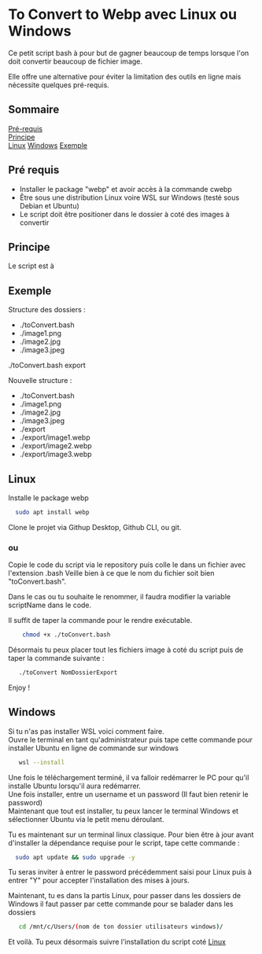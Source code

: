 # To Convert to Webp avec Linux ou Windows

Ce petit script bash à pour but de gagner beaucoup de temps lorsque l'on doit convertir
beaucoup de fichier image.

Elle offre une alternative pour éviter la limitation des outils en ligne mais nécessite
quelques pré-requis.

## Sommaire

[Pré-requis](#Pré-requis)  
[Principe](#Principe)  
[Linux](#Linux)
[Windows](#Windows)
[Exemple](#Exemple)

## Pré requis

-   Installer le package "webp" et avoir accès à la commande cwebp
-   Être sous une distribution Linux voire WSL sur Windows (testé sous Debian et Ubuntu)
-   Le script doit être positioner dans le dossier à coté des images à convertir

## Principe

Le script est à

## Exemple

Structure des dossiers :

-   ./toConvert.bash
-   ./image1.png
-   ./image2.jpg
-   ./image3.jpeg

./toConvert.bash export

Nouvelle structure :

-   ./toConvert.bash
-   ./image1.png
-   ./image2.jpg
-   ./image3.jpeg
-   ./export
-   ./export/image1.webp
-   ./export/image2.webp
-   ./export/image3.webp

## Linux

Installe le package webp

```bash
  sudo apt install webp
```

Clone le projet via Githup Desktop, Github CLI, ou git.

### ou

Copie le code du script via le repository puis colle le dans un fichier avec l'extension .bash Veille bien
à ce que le nom du fichier soit bien "toConvert.bash".

Dans le cas ou tu souhaite le renommer, il faudra modifier la variable scriptName dans le code.

Il suffit de taper la commande pour le rendre exécutable.

```bash
    chmod +x ./toConvert.bash
```

Désormais tu peux placer tout les fichiers image à coté du script puis de taper la commande suivante :

```bash
   ./toConvert NomDossierExport
```

Enjoy !

## Windows 

Si tu n'as pas installer WSL voici comment faire.  
Ouvre le terminal en tant qu'administrateur puis tape cette commande pour installer Ubuntu en ligne de commande sur windows

```bash
   wsl --install
```

Une fois le téléchargement terminé, il va falloir redémarrer le PC pour qu'il installe Ubuntu lorsqu'il aura redémarrer.   
Une fois installer, entre un username et un password (Il faut bien retenir le password)  
Maintenant que tout est installer, tu peux lancer le terminal Windows et sélectionner Ubuntu via le petit menu déroulant.  

Tu es maintenant sur un terminal linux classique. Pour bien être à jour avant d'installer la dépendance requise pour le script, tape cette commande : 

```bash
  sudo apt update && sudo upgrade -y
```

Tu seras inviter à entrer le password précédemment saisi pour Linux puis à entrer "Y" pour accepter l'installation des mises à jours. 

Maintenant, tu es dans la partis Linux, pour passer dans les dossiers de Windows il faut passer par cette commande pour se balader dans les dossiers 

```bash
   cd /mnt/c/Users/(nom de ton dossier utilisateurs windows)/
```

Et voilà. Tu peux désormais suivre l'installation du script coté [Linux](#Linux)
